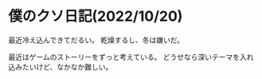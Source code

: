 # 僕のクソ日記(2022/10/20)

最近冷え込んできてだるい。
乾燥するし、冬は嫌いだ。

最近はゲームのストーリーをずっと考えている。
どうせなら深いテーマを入れ込みたいけど、なかなか難しい。

